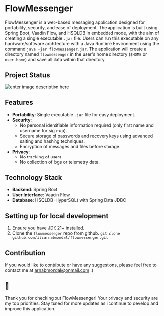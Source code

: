 # FlowMessenger
FlowMessenger is a web-based messaging application designed for portability, security, and ease of deployment. The application is built using Spring Boot, Vaadin Flow, and HSQLDB in embedded mode, with the aim of creating a single executable `.jar` file. Users can run this executable on any hardware/software architecture with a Java Runtime Environment using the command `java -jar flowmessenger.jar`. The application will create a directory named `flowmessenger` in the user's home directory (`$HOME` or `user.home`) and save all data within that directory.

## Project Status
![enter image description here](https://e7.pngegg.com/pngimages/997/906/png-clipart-under-construction-under-construction.png)

## Features
- **Portability**: Single executable `.jar` file for easy deployment.
- **Security**: 
  - No personal identifiable information required (only first name and username for sign-up).
  - Secure storage of passwords and recovery keys using advanced salting and hashing techniques.
  - Encryption of messages and files before storage.
- **Privacy**: 
  - No tracking of users.
  - No collection of logs or telemetry data.

## Technology Stack
- **Backend**: Spring Boot
- **User Interface**: Vaadin Flow
- **Database**: HSQLDB (HyperSQL) with Spring Data JDBC

## Setting up for local development
1. Ensure you have JDK 21+  installed.
2. Clone the `flowmessenger` repo from github.
	`git clone github.com/itzarnabmondal/flowmessenger.git`

## Contribution
If you would like to contribute or have any suggestions, please feel free to contact me at arnabmondal@onmail.com :)

## 📌
Thank you for checking out FlowMessenger! Your privacy and security are my top priorities. Stay tuned for more updates as i continue to develop and improve this application.
